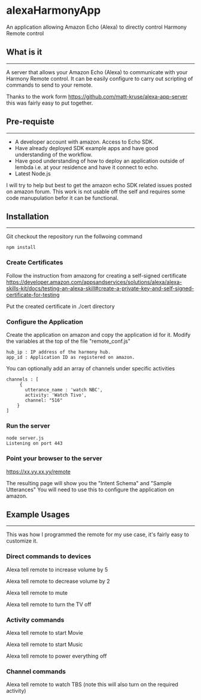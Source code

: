 # alexaHarmonyApp
An application allowing Amazon Echo (Alexa) to directly control Harmony Remote control


## What is it
--------------
A server that allows your Amazon Echo (Alexa) to communicate with your Harmony Remote control.
It can be easily configure to carry out scripting of commands to send to your remote.

Thanks to the work form https://github.com/matt-kruse/alexa-app-server
this was fairly easy to put together.

## Pre-requiste
----------------
* A developer account with amazon. Access to Echo SDK.
* Have already deployed SDK example apps and have good understanding of the workflow.
* Have good understanding of how to deploy an application outside of lembda i.e. at your residence and have it connect to echo.
* Latest Node.js

I will try to help but best to get the amazon echo SDK related issues posted on amazon forum.
This work is not usable off the self and requires some code manupulation befor it can be functional.

## Installation
----------------
Git checkout the repository
run the follwoing command
```
npm install
```

### Create Certificates
Follow the instruction from amazong for creating a self-signed certificate
https://developer.amazon.com/appsandservices/solutions/alexa/alexa-skills-kit/docs/testing-an-alexa-skill#create-a-private-key-and-self-signed-certificate-for-testing

Put the created certificate in ./cert directory


### Configure the Application
Create the application on amazon and copy the application id for it.
Modify the variables at the top of the file "remote_conf.js"
```
hub_ip : IP address of the harmony hub.
app_id : Application ID as registered on amazon.
```

You can optionally add an array of channels under specific activities
```
channels : [
     {
       utterance_name : 'watch NBC',
       activity: 'Watch Tivo',
       channel: "516"
    }
]
```

### Run the server
```
node server.js
Listening on port 443
```

### Point your browser to the server
https://xx.yy.xx.yy/remote

The resulting page will show you the "Intent Schema" and "Sample Utterances"
You will need to use this to configure the application on amazon.



## Example Usages
----------------
This was how I programmed the remote for my use case, it's fairly easy to customize it.

### Direct commands to devices

Alexa tell remote to increase volume by 5

Alexa tell remote to decrease volume by 2

Alexa tell remote to mute

Alexa tell remote to turn the TV off

### Activity commands

Alexa tell remote to start Movie

Alexa tell remote to start Music

Alexa tell remote to power everything off

### Channel commands

Alexa tell remote to watch TBS
(note this will also turn on the required activity)
